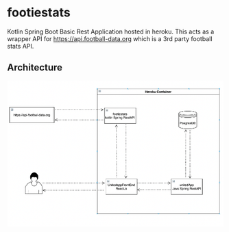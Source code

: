
# footiestats
Kotlin Spring Boot Basic Rest Application hosted in heroku. This acts as a wrapper API for https://api.football-data.org which is a 3rd party football stats API.

## Architecture

![Screenshot](unitedappArc.png)
